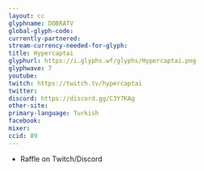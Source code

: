```yaml
---
layout: cc
glyphname: DOBRATV
global-glyph-code: 
currently-partnered: 
stream-currency-needed-for-glyph: 
title: Hypercaptai
glyphurl: https://i.glyphs.wf/glyphs/Hypercaptai.png
glyphwave: 7
youtube: 
twitch: https://twitch.tv/hypercaptai
twitter: 
discord: https://discord.gg/C3Y7KAg
other-site: 
primary-language: Turkish
facebook: 
mixer: 
ccid: 89
---
```

* Raffle on Twitch/Discord
